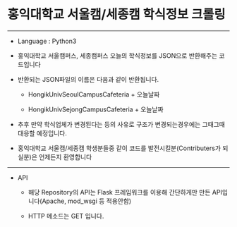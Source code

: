 홍익대학교 서울캠/세종캠 학식정보 크롤링 
===
***
- Language : Python3

- 홍익대학교 서울캠퍼스, 세종캠퍼스 오늘의 학식정보를 JSON으로 반환해주는 코드입니다

- 반환되는 JSON파일의 이름은 다음과 같이 반환됩니다.

    - HongikUnivSeoulCampusCafeteria + 오늘날짜

    - HongikUnivSejongCampusCafeteria + 오늘날짜

- 추후 만약 학식업체가 변경된다는 등의 사유로 구조가 변경되는경우에는 그때그때 대응할 예정입니다.

- 홍익대학교 서울캠/세종캠 학생분들중 같이 코드를 발전시킬분(Contributers가 되실분)은 언제든지 환영합니다
***
- API 

    - 해당 Repository의 API는 Flask 프레임워크를 이용해 간단하게만 만든 API입니다(Apache, mod_wsgi 등 적용안함)
    
    - HTTP 메소드는 GET 입니다.
    
